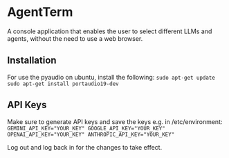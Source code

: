 # AgentTerm

A console application that enables the user to select different LLMs and agents, without the need to use a web browser.


## Installation


For use the pyaudio on ubuntu, install the following:
`sudo apt-get update
sudo apt-get install portaudio19-dev`

## API Keys

Make sure to generate API keys and save the keys e.g. in /etc/environment:
`GEMINI_API_KEY="YOUR_KEY"
GOOGLE_API_KEY="YOUR_KEY"
OPENAI_API_KEY="YOUR_KEY"
ANTHROPIC_API_KEY="YOUR_KEY"`

Log out and log back in for the changes to take effect.



